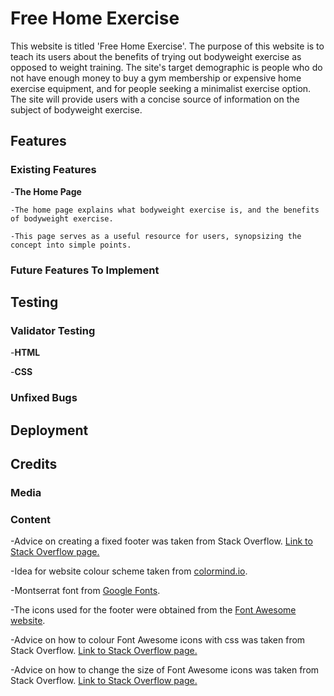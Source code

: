 # Free Home Exercise

This website is titled 'Free Home Exercise'. The purpose of this website is to teach its users about the benefits of trying out bodyweight exercise as opposed to weight training. The site's target demographic is people who do not have enough money to buy a gym membership or expensive home exercise equipment, and for people seeking a minimalist exercise option. The site will provide users with a concise source of information on the subject of bodyweight exercise.

## Features

### Existing Features

-__The Home Page__

    -The home page explains what bodyweight exercise is, and the benefits of bodyweight exercise.

    -This page serves as a useful resource for users, synopsizing the concept into simple points.  

### Future Features To Implement

## Testing

### Validator Testing

-__HTML__

-__CSS__

### Unfixed Bugs

## Deployment

## Credits

### Media

### Content

-Advice on creating a fixed footer was taken from Stack Overflow. [Link to Stack Overflow page.](https://stackoverflow.com/questions/18915550/fix-footer-to-bottom-of-page#18915680)

-Idea for website colour scheme taken from [colormind.io](http://colormind.io/).

-Montserrat font from [Google Fonts](https://fonts.google.com/selection/embed).

-The icons used for the footer were obtained from the [Font Awesome website](https://fontawesome.com/?utm_source=v4_homepage&utm_medium=display&utm_campaign=fa5_released&utm_content=banner).

-Advice on how to colour Font Awesome icons with css was taken from Stack Overflow. [Link to Stack Overflow page.](https://stackoverflow.com/questions/12272372/how-to-style-icon-color-size-and-shadow-of-fontawesome-icons)

-Advice on how to change the size of Font Awesome icons was taken from Stack Overflow. [Link to Stack Overflow page.](https://stackoverflow.com/questions/40833480/how-to-make-font-awesome-icons-large#40833512)
